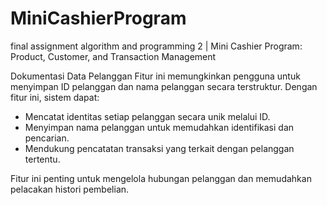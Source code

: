 # MiniCashierProgram
final assignment algorithm and programming 2 | Mini Cashier Program: Product, Customer, and Transaction Management

Dokumentasi Data Pelanggan
Fitur ini memungkinkan pengguna untuk menyimpan ID pelanggan dan nama pelanggan secara terstruktur. Dengan fitur ini, sistem dapat:
- Mencatat identitas setiap pelanggan secara unik melalui ID.
- Menyimpan nama pelanggan untuk memudahkan identifikasi dan pencarian.
- Mendukung pencatatan transaksi yang terkait dengan pelanggan tertentu.

Fitur ini penting untuk mengelola hubungan pelanggan dan memudahkan pelacakan histori pembelian.
